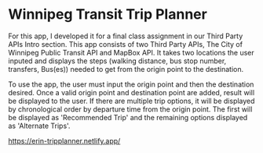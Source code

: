 # Winnipeg Transit Trip Planner

For this app, I developed it for a final class assignment in our Third Party APIs Intro section. This app consists of two Third Party APIs, The City of Winnipeg Public Transit API and MapBox API. It takes two locations the user inputed and displays the steps (walking distance, bus stop number, transfers, Bus(es)) needed to get from the origin point to the destination.

To use the app, the user must input the origin point and then the destination desired. Once a valid origin point and destination point are added, result will be displayed to the user. If there are multiple trip options, it will be displayed by chronological order by departure time from the origin point. The first will be displayed as 'Recommended Trip' and the remaining options displayed as 'Alternate Trips'.

https://erin-tripplanner.netlify.app/
